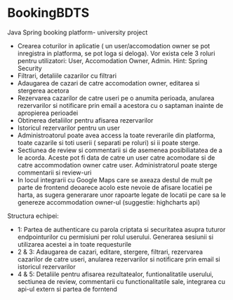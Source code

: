 # BookingBDTS
Java Spring booking platform- university project 

- Crearea coturilor in aplicatie  ( un user/accomodation owner se pot inregistra in platforma, se pot loga si deloga). Vor exista cele 3 roluri pentru utilizatori: User, Accomodation Owner, Admin. Hint: Spring Security
- Filtrari, detaliile cazarilor cu filtrari
- Adaugarea de cazari de catre accomodation owner, editarea si stergerea acetora
- Rezervarea cazarilor de catre useri pe o anumita perioada, anularea rezervarilor si notificare prin email a acestora cu o saptaman inainte de apropierea perioadei
- Obtinerea detaliilor pentru afisarea rezervarilor
- Istoricul rezervarilor pentru un user
- Administroatorul poate avea access la toate reverarile din platforma, toate cazarile si toti userii ( separati pe roluri) si ii poate sterge.
- Sectiunea de review si commentarii si de asemenea posibiliatatea de a le acorda. Aceste pot fi data de catre un user catre acomodare si de catre accommodation owner catre user. Administratorul poate sterge commentarii si review-uri
- In locul integrarii cu Google Maps care se axeaza destul de mult pe parte de frontend deoarece acolo este nevoie de afisare locatiei pe harta, as sugera generarare unor rapoarte legate de locatii pe care sa le genereze accommodation owner-ul (suggestie: highcharts api)

Structura echipei:
- 1: Partea de authenticare cu parola criptata si securitatea asupra tuturor endpointurilor cu permisiuni per rolul userului. Generarea sesiunii si utilizarea acestei a in toate requesturile
- 2 & 3: Adaugarea de cazari, editare, stergere, filtrari, rezervarea cazarilor de catre useri, anularea rezervarilor si notificare prin email si istoricul rezervarilor
- 4 & 5: Detaliile pentru afisarea rezultatealor, funtionalitatile userului, sectiunea de review, commentarii cu functionalitatile sale, integrarea cu api-ul extern si partea de forntend
